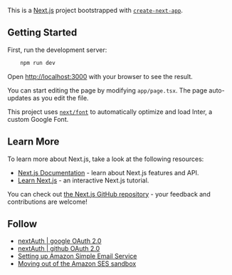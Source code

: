 This is a [Next.js](https://nextjs.org/) project bootstrapped with [`create-next-app`](https://github.com/vercel/next.js/tree/canary/packages/create-next-app).

## Getting Started

First, run the development server:

```bash
    npm run dev
```

Open [http://localhost:3000](http://localhost:3000) with your browser to see the result.

You can start editing the page by modifying `app/page.tsx`. The page auto-updates as you edit the file.

This project uses [`next/font`](https://nextjs.org/docs/basic-features/font-optimization) to automatically optimize and load Inter, a custom Google Font.

## Learn More

To learn more about Next.js, take a look at the following resources:

- [Next.js Documentation](https://nextjs.org/docs) - learn about Next.js features and API.
- [Learn Next.js](https://nextjs.org/learn) - an interactive Next.js tutorial.

You can check out [the Next.js GitHub repository](https://github.com/vercel/next.js/) - your feedback and contributions are welcome!

## Follow 
- [nextAuth | google OAuth 2.0](https://next-auth.js.org/providers/google)
- [nextAuth | github OAuth 2.0](https://next-auth.js.org/providers/github)
- [Setting up Amazon Simple Email Service](https://docs.aws.amazon.com/ses/latest/dg/setting-up.html)
- [Moving out of the Amazon SES sandbox](https://docs.aws.amazon.com/ses/latest/dg/request-production-access.html?icmpid=docs_ses_console)
